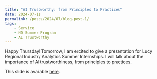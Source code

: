 ```yaml
---
title: "AI Trustworthy: from Principles to Practices"
date: 2024-07-11
permalink: /posts/2024/07/blog-post-1/
tags:
    - Service
    - ND Summer Program
    - AI Trustworthy
---
```


Happy Thursday! Tomorrow, I am excited to give a presentation for Lucy Regional Industry Analytics Summer Internships. I will talk about the importance of AI trustworthiness, from principles to practices.

This slide is available [here](https://docs.google.com/presentation/d/1W4h5i8FjSSAA0aC3WziPQYAblYSrqv4yiGOJWTqHuDM/edit?usp=sharing).
